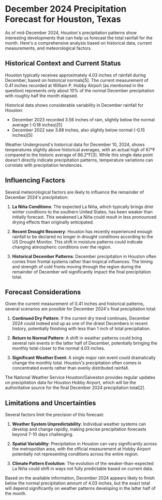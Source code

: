 # December 2024 Precipitation Forecast for Houston, Texas

As of mid-December 2024, Houston's precipitation patterns show interesting developments that can help us forecast the total rainfall for the month. Here's a comprehensive analysis based on historical data, current measurements, and meteorological factors.

## Historical Context and Current Status

Houston typically receives approximately 4.03 inches of rainfall during December, based on historical normals[5]. The current measurement of 0.41 inches recorded at William P. Hobby Airport (as mentioned in the question) represents only about 10% of the normal December precipitation with roughly half the month elapsed.

Historical data shows considerable variability in December rainfall for Houston:
- December 2023 recorded 3.56 inches of rain, slightly below the normal average (-0.18 inches)[5]
- December 2022 saw 3.88 inches, also slightly below normal (-0.15 inches)[5]

Weather Underground's historical data for December 10, 2024, shows temperatures slightly above historical averages, with an actual high of 67°F compared to the historic average of 66.2°F[3]. While this single data point doesn't directly indicate precipitation patterns, temperature variations can correlate with precipitation tendencies.

## Influencing Factors

Several meteorological factors are likely to influence the remainder of December 2024's precipitation:

1. **La Niña Conditions**: The expected La Niña, which typically brings drier winter conditions to the southern United States, has been weaker than initially forecast. This weakened La Niña could result in less pronounced drying effects than originally anticipated.

2. **Recent Drought Recovery**: Houston has recently experienced enough rainfall to be declared no longer in drought conditions according to the US Drought Monitor. This shift in moisture patterns could indicate changing atmospheric conditions over the region.

3. **Historical December Patterns**: December precipitation in Houston often comes from frontal systems rather than tropical influences. The timing and strength of cold fronts moving through the region during the remainder of December will significantly impact the final precipitation total.

## Forecast Considerations

Given the current measurement of 0.41 inches and historical patterns, several scenarios are possible for December 2024's final precipitation total:

1. **Continued Dry Pattern**: If the current dry trend continues, December 2024 could indeed end up as one of the driest Decembers in recent history, potentially finishing with less than 1 inch of total precipitation.

2. **Return to Normal Pattern**: A shift in weather patterns could bring several rain events in the latter half of December, potentially bringing the monthly total closer to the normal 4.03 inches.

3. **Significant Weather Event**: A single major rain event could dramatically change the monthly total. Houston's precipitation often comes in concentrated events rather than evenly distributed rainfall.

The National Weather Service Houston/Galveston provides regular updates on precipitation data for Houston Hobby Airport, which will be the authoritative source for the final December 2024 precipitation total[2].

## Limitations and Uncertainties

Several factors limit the precision of this forecast:

1. **Weather System Unpredictability**: Individual weather systems can develop and change rapidly, making precise precipitation forecasts beyond 7-10 days challenging.

2. **Spatial Variability**: Precipitation in Houston can vary significantly across the metropolitan area, with the official measurement at Hobby Airport potentially not representing conditions across the entire region.

3. **Climate Pattern Evolution**: The evolution of the weaker-than-expected La Niña could shift in ways not fully predictable based on current data.

Based on the available information, December 2024 appears likely to finish below the normal precipitation amount of 4.03 inches, but the exact total will depend significantly on weather patterns developing in the latter half of the month.